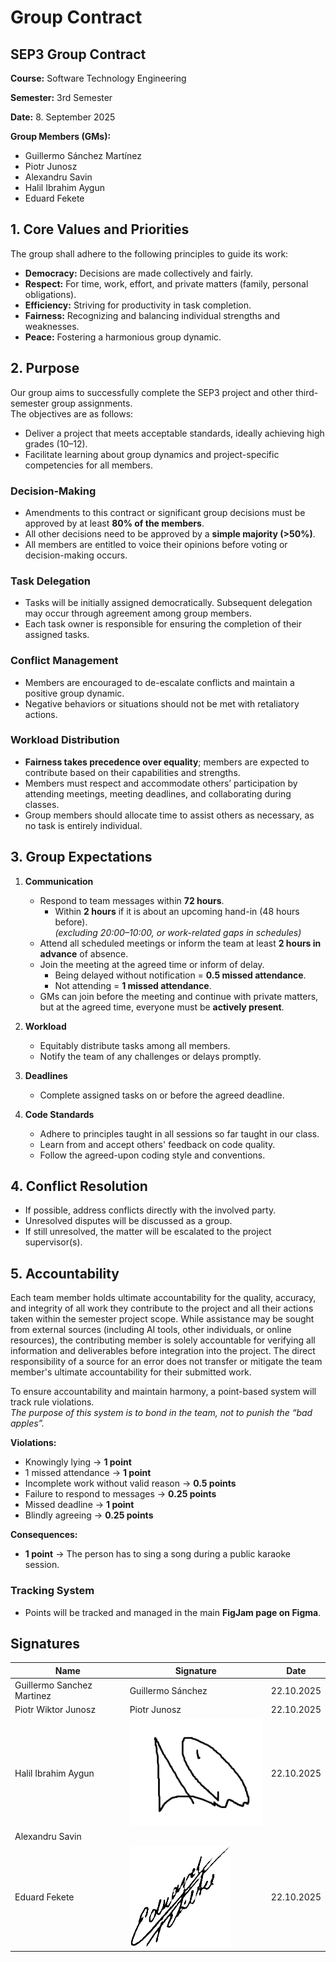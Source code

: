 # Group Contract

## SEP3 Group Contract  
**Course:** Software Technology Engineering 

**Semester:** 3rd Semester

**Date:** 8. September 2025

**Group Members (GMs):**  
- Guillermo Sánchez Martínez  
- Piotr Junosz  
- Alexandru Savin  
- Halil Ibrahim Aygun  
- Eduard Fekete  

## 1. Core Values and Priorities

The group shall adhere to the following principles to guide its work:

- **Democracy:** Decisions are made collectively and fairly.  
- **Respect:** For time, work, effort, and private matters (family, personal obligations).  
- **Efficiency:** Striving for productivity in task completion.  
- **Fairness:** Recognizing and balancing individual strengths and weaknesses.  
- **Peace:** Fostering a harmonious group dynamic.  

## 2. Purpose

Our group aims to successfully complete the SEP3 project and other third-semester group assignments.  
The objectives are as follows:

- Deliver a project that meets acceptable standards, ideally achieving high grades (10–12).  
- Facilitate learning about group dynamics and project-specific competencies for all members.  

### Decision-Making
- Amendments to this contract or significant group decisions must be approved by at least **80% of the members**.  
- All other decisions need to be approved by a **simple majority (>50%)**.  
- All members are entitled to voice their opinions before voting or decision-making occurs.  

### Task Delegation
- Tasks will be initially assigned democratically. Subsequent delegation may occur through agreement among group members.  
- Each task owner is responsible for ensuring the completion of their assigned tasks.  

### Conflict Management
- Members are encouraged to de-escalate conflicts and maintain a positive group dynamic.  
- Negative behaviors or situations should not be met with retaliatory actions.  

### Workload Distribution
- **Fairness takes precedence over equality**; members are expected to contribute based on their capabilities and strengths.  
- Members must respect and accommodate others’ participation by attending meetings, meeting deadlines, and collaborating during classes.  
- Group members should allocate time to assist others as necessary, as no task is entirely individual.  

## 3. Group Expectations

1. **Communication**  
   - Respond to team messages within **72 hours**.  
     - Within **2 hours** if it is about an upcoming hand-in (48 hours before).  
       *(excluding 20:00–10:00, or work-related gaps in schedules)*  
   - Attend all scheduled meetings or inform the team at least **2 hours in advance** of absence.  
   - Join the meeting at the agreed time or inform of delay.  
     - Being delayed without notification = **0.5 missed attendance**.  
     - Not attending = **1 missed attendance**.  
   - GMs can join before the meeting and continue with private matters, but at the agreed time, everyone must be **actively present**.  

2. **Workload**  
   - Equitably distribute tasks among all members.  
   - Notify the team of any challenges or delays promptly.  

3. **Deadlines**  
   - Complete assigned tasks on or before the agreed deadline.  

4. **Code Standards**  
   - Adhere to principles taught in all sessions so far taught in our class.  
   - Learn from and accept others' feedback on code quality.
   - Follow the agreed-upon coding style and conventions.

## 4. Conflict Resolution

- If possible, address conflicts directly with the involved party.
- Unresolved disputes will be discussed as a group.  
- If still unresolved, the matter will be escalated to the project supervisor(s).  

## 5. Accountability

Each team member holds ultimate accountability for the quality, accuracy, and integrity of all work they contribute to the project and all their actions taken within the semester project scope. While assistance may be sought from external sources (including AI tools, other individuals, or online resources), the contributing member is solely accountable for verifying all information and deliverables before integration into the project. The direct responsibility of a source for an error does not transfer or mitigate the team member's ultimate accountability for their submitted work.

To ensure accountability and maintain harmony, a point-based system will track rule violations.  
*The purpose of this system is to bond in the team, not to punish the “bad apples”.*  

**Violations:**  
- Knowingly lying → **1 point**  
- 1 missed attendance → **1 point**  
- Incomplete work without valid reason → **0.5 points**  
- Failure to respond to messages → **0.25 points**  
- Missed deadline → **1 point**  
- Blindly agreeing → **0.25 points**  

**Consequences:**  
- **1 point** → The person has to sing a song during a public karaoke session.

### Tracking System
- Points will be tracked and managed in the main **FigJam page on Figma**.  


## Signatures

| Name                       | Signature                                                | Date       |
|----------------------------|----------------------------------------------------------|------------|
| Guillermo Sanchez Martinez | Guillermo Sánchez                                        | 22.10.2025 |
| Piotr Wiktor Junosz        | Piotr Junosz                                             | 22.10.2025 |
| Halil Ibrahim Aygun        | ![](Signatures/Halil_Ibrahim_Aygun.png)                  | 22.10.2025 |
| Alexandru Savin            |                                                          |            |
| Eduard Fekete              | ![](Signatures/Eduard_Fekete.png)                        | 22.10.2025 |
